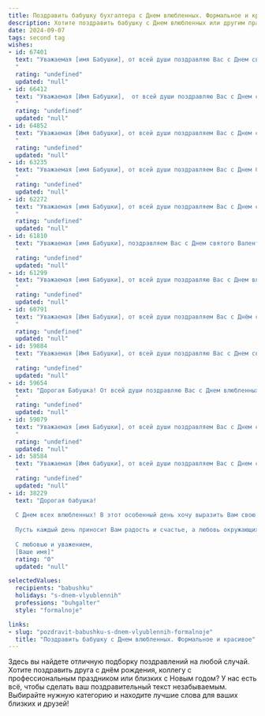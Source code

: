```yaml
---
title: Поздравить бабушку бухгалтера с Днем влюбленных. Формальное и красивое
description: Хотите поздравить бабушку с Днем влюбленных или другим праздником? Наш ИИ создаст незабываемое поздравление, а вы обязательно выделитесь среди других.  
date: 2024-09-07
tags: second tag
wishes:
- id: 67401
  text: "Уважаемая [имя Бабушки], от всей души поздравляю Вас с Днем святого Валентина! Желаю Вам крепкого здоровья, душевного тепла и  неиссякаемого оптимизма. Пусть Ваша жизнь всегда будет наполнена любовью, заботой и приятными моментами. С праздником!
  "
  rating: "undefined"
  updated: "null"
- id: 66412
  text: "Уважаемая [Имя Бабушки],  от всей души поздравляю Вас с Днем святого Валентина! Желаю Вам крепкого здоровья,  радости,  окружения близких людей и  неиссякаемого оптимизма. Пусть Ваша работа бухгалтера всегда приносит Вам удовлетворение и стабильность, а  любовь и  тепло  окружают Вас во всех жизненных сферах.
  "
  rating: "undefined"
  updated: "null"
- id: 64852
  text: "Уважаемая [Имя бабушки], от всей души поздравляем Вас с Днем святого Валентина! Желаем Вам крепкого здоровья, семейного благополучия, любви и радости! Пусть Ваша жизнь будет наполнена теплом, заботой и душевным покоем.
  "
  rating: "undefined"
  updated: "null"
- id: 63235
  text: "Уважаемая [имя Бабушки], от всей души поздравляем Вас с Днем Святого Валентина! Пусть этот день будет наполнен любовью, теплом и радостью, а Ваша профессиональная деятельность, связанная с бухгалтерией, приносит Вам удовлетворение и стабильность. Желаем Вам крепкого здоровья, семейного благополучия и весеннего настроения!
  "
  rating: "undefined"
  updated: "null"
- id: 62272
  text: "Уважаемая [имя Бабушки], от всей души поздравляем Вас с Днем святого Валентина! Желаем Вам светлых, радостных дней, полного взаимопонимания и тепла в семье. Пусть Ваша профессиональная деятельность, как бухгалтера, всегда будет успешной и приносит Вам удовлетворение.
  "
  rating: "undefined"
  updated: "null"
- id: 61810
  text: "Уважаемая [имя Бабушки], поздравляем Вас с Днем святого Валентина! Желаем Вам крепкого здоровья,  радости,  любви и  благополучия! Пусть  Ваша работа бухгалтера приносит Вам удовлетворение и  успех,  а  в  Вашей  семье  всегда  будет  мир  и  понимание.
  "
  rating: "undefined"
  updated: "null"
- id: 61299
  text: "Уважаемая [имя Бабушки], от всей души поздравляю Вас с Днем влюбленных! Пусть Ваша жизнь будет наполнена любовью, заботой и теплом близких. Желаю Вам крепкого здоровья, душевного равновесия и успехов в Вашей нелегкой, но важной работе бухгалтера.
  "
  rating: "undefined"
  updated: "null"
- id: 60791
  text: "Уважаемая [Имя Бабушки], от всей души поздравляем Вас с Днём святого Валентина! Желаем Вам тепла, любви и радости, как в семейном кругу, так и в профессиональной сфере. Пусть Ваша работа бухгалтера приносит не только финансовую стабильность, но и удовлетворение от ее выполнения.
  "
  rating: "undefined"
  updated: "null"
- id: 59884
  text: "Уважаемая [Имя Бабушки], от всей души поздравляю Вас с Днем святого Валентина! Пусть этот день подарит Вам тепло, любовь и заботу близких, а Ваша профессиональная деятельность, как всегда, будет точной и успешной. Счастья Вам, здоровья и благополучия!
  "
  rating: "undefined"
  updated: "null"
- id: 59654
  text: "Дорогая Бабушка! От всей души поздравляю Вас с Днем влюбленных! Желаю Вам крепкого здоровья,  радости и  любви,  чтобы  каждый  день  был  наполнен  счастьем  и  теплотой. Пусть  Ваша  преданность  и  опыт  бухгалтера  помогают  Вам  в  достижении  финансового  благополучия  и  успеха.
  "
  rating: "undefined"
  updated: "null"
- id: 59079
  text: "Уважаемая [имя Бабушки], от всей души поздравляем Вас с Днем святого Валентина! Желаем Вам крепкого здоровья, семейного тепла и неиссякаемой любви. Пусть Ваша жизнь будет наполнена радостью, а профессиональная деятельность, как всегда, будет точной и безупречной. С праздником!
  "
  rating: "undefined"
  updated: "null"
- id: 58584
  text: "Уважаемая [Имя бабушки], от всей души поздравляем Вас с Днем святого Валентина! Желаем Вам крепкого здоровья, любви и радости в каждом дне. Пусть Ваша жизнь будет наполнена заботой и вниманием близких. С праздником!
  "
  rating: "undefined"
  updated: "null"
- id: 38229
  text: "Дорогая бабушка!
  
  С Днем всех влюбленных! В этот особенный день хочу выразить Вам свою бесконечную любовь и глубокую благодарность за тепло и заботу, которые Вы дарите нам всем. Ваша мудрость и доброта освещают нашу жизнь, а Ваш профессионализм и преданность делу всегда вдохновляют нас.
  
  Пусть каждый день приносит Вам радость и счастье, а любовь окружающих согревает душу. Желаю крепкого здоровья, семейного уют и гармонии в жизни. Вы — источник нашей силы и семейного счастья.
  
  С любовью и уважением,
  [Ваше имя]"
  rating: "0"
  updated: "null"

selectedValues:
  recipients: "babushku"
  holidays: "s-dnem-vlyublennih"
  professions: "buhgalter"
  style: "formalnoje"

links:
- slug: "pozdravit-babushku-s-dnem-vlyublennih-formalnoje"
  title: "Поздравить бабушку с Днем влюбленных. Формальное и красивое"
---
```


Здесь вы найдете отличную подборку поздравлений на любой случай. 
Хотите поздравить друга с днём рождения, коллегу с профессиональным праздником или близких с Новым годом? У нас есть всё, чтобы сделать ваш поздравительный текст незабываемым. Выбирайте нужную категорию и находите лучшие слова для ваших близких и друзей!
